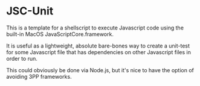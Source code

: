 # JSC-Unit

This is a template for a shellscript to execute Javascript code
using the built-in MacOS JavaScriptCore.framework.

It is useful as a lightweight, absolute bare-bones way to create
a unit-test for some Javascript file that has dependencies on other 
Javascript files in order to run.

This could obviously be done via Node.js, but it's nice to have
the option of avoiding 3PP frameworks.
